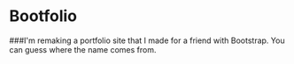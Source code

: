 # Bootfolio
###I'm remaking a portfolio site that I made for a friend with Bootstrap. You can guess where the name comes from.
